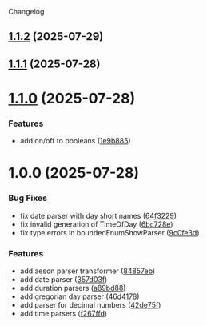 Changelog

## [1.1.2](https://github.com/haskell-github-trust/megaparsec-utils/compare/1.1.1...1.1.2) (2025-07-29)

## [1.1.1](https://github.com/haskell-github-trust/megaparsec-utils/compare/1.1.0...1.1.1) (2025-07-28)

# [1.1.0](https://github.com/haskell-github-trust/megaparsec-utils/compare/1.0.0...1.1.0) (2025-07-28)


### Features

* add on/off to booleans ([1e9b885](https://github.com/haskell-github-trust/megaparsec-utils/commit/1e9b88532ec86ef3bf229de01c0a5a81a89261ec))

# 1.0.0 (2025-07-28)


### Bug Fixes

* fix date parser with day short names ([64f3229](https://github.com/haskell-github-trust/megaparsec-utils/commit/64f3229dcfd660bdd770938da0bbacbf84c02dc3))
* fix invalid generation of TimeOfDay ([6bc728e](https://github.com/haskell-github-trust/megaparsec-utils/commit/6bc728ea31e2cfb380927c53ee544f44b399ece7))
* fix type errors in boundedEnumShowParser ([9c0fe3d](https://github.com/haskell-github-trust/megaparsec-utils/commit/9c0fe3db132bfe123be2d71e7c92f5928113cc26))


### Features

* add aeson parser transformer ([84857eb](https://github.com/haskell-github-trust/megaparsec-utils/commit/84857eb2d5221f8547e9130c2b8503e7e59888a4))
* add date parser ([357d03f](https://github.com/haskell-github-trust/megaparsec-utils/commit/357d03f265e053f128be8711aec53e0b7659e563))
* add duration parsers ([a89bd88](https://github.com/haskell-github-trust/megaparsec-utils/commit/a89bd885b867b65cb7db3fcad4635cd38cba2227))
* add gregorian day parser ([46d4178](https://github.com/haskell-github-trust/megaparsec-utils/commit/46d4178945ad8bff5b309b95d9a2901a53b60ef9))
* add parser for decimal numbers ([42de75f](https://github.com/haskell-github-trust/megaparsec-utils/commit/42de75fec47b29caf1de59334b7a9c5e05f87a2f))
* add time parsers ([f267ffd](https://github.com/haskell-github-trust/megaparsec-utils/commit/f267ffd718f701046965318f99aa73b7f9e7b335))
